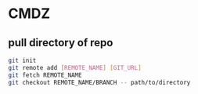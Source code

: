 # CMDZ

## pull directory of repo
```bash
git init
git remote add [REMOTE_NAME] [GIT_URL]
git fetch REMOTE_NAME
git checkout REMOTE_NAME/BRANCH -- path/to/directory
```
